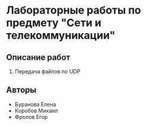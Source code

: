 ﻿# Лабораторные работы по предмету "Сети и телекоммуникации" #

## Описание работ ##
1. Передача файлов по UDP

## Авторы ##
* Буранова Елена
* Коробов Михаил
* Фролов Егор
